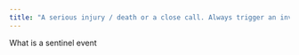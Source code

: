 ```yaml
---
title: "A serious injury / death or a close call. Always trigger an investigation (15 Gray exposure triggers it, also wrong patient, wrong site, wrong procedure)"
---
```

What is a sentinel event


